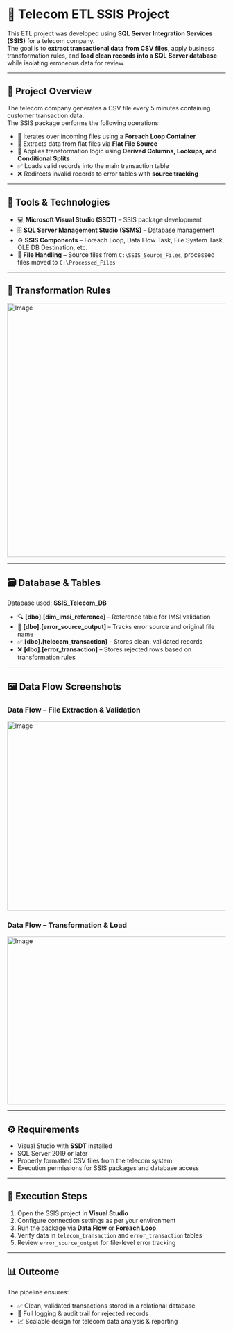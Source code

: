 # 📡 Telecom ETL SSIS Project

This ETL project was developed using **SQL Server Integration Services (SSIS)** for a telecom company.  
The goal is to **extract transactional data from CSV files**, apply business transformation rules, and **load clean records into a SQL Server database** while isolating erroneous data for review.

---

## 🎯 Project Overview
The telecom company generates a CSV file every 5 minutes containing customer transaction data.  
The SSIS package performs the following operations:

- 🔄 Iterates over incoming files using a **Foreach Loop Container**  
- 📂 Extracts data from flat files via **Flat File Source**  
- 🧹 Applies transformation logic using **Derived Columns, Lookups, and Conditional Splits**  
- ✅ Loads valid records into the main transaction table  
- ❌ Redirects invalid records to error tables with **source tracking**  

---

## 🧰 Tools & Technologies
- 💻 **Microsoft Visual Studio (SSDT)** – SSIS package development  
- 🗄️ **SQL Server Management Studio (SSMS)** – Database management  
- ⚙️ **SSIS Components** – Foreach Loop, Data Flow Task, File System Task, OLE DB Destination, etc.  
- 📑 **File Handling** – Source files from `C:\SSIS_Source_Files`, processed files moved to `C:\Processed_Files`  

---


## 🧪 Transformation Rules
<img width="905" height="585" alt="Image" src="https://github.com/user-attachments/assets/ae4f504a-6b6d-40e8-a624-ff5df159d4bc" />

---

## 🗃️ Database & Tables
Database used: **SSIS_Telecom_DB**

- 🔍 **[dbo].[dim_imsi_reference]** – Reference table for IMSI validation  
- 📄 **[dbo].[error_source_output]** – Tracks error source and original file name  
- ✅ **[dbo].[telecom_transaction]** – Stores clean, validated records  
- ❌ **[dbo].[error_transaction]** – Stores rejected rows based on transformation rules  

---

## 🖼️ Data Flow Screenshots

### Data Flow – File Extraction & Validation
<img width="1016" height="437" alt="Image" src="https://github.com/user-attachments/assets/ffcc3efc-9bf0-4070-b433-774fc635b14a" />

### Data Flow – Transformation & Load
<img width="972" height="387" alt="Image" src="https://github.com/user-attachments/assets/ebff865f-edf3-4adb-91b9-160b8cf0c6db" />

---

## ⚙️ Requirements
- Visual Studio with **SSDT** installed  
- SQL Server 2019 or later  
- Properly formatted CSV files from the telecom system  
- Execution permissions for SSIS packages and database access  

---

## 🚀 Execution Steps
1. Open the SSIS project in **Visual Studio**  
2. Configure connection settings as per your environment  
3. Run the package via **Data Flow** or **Foreach Loop**  
4. Verify data in `telecom_transaction` and `error_transaction` tables  
5. Review `error_source_output` for file-level error tracking  

---

## 📊 Outcome
The pipeline ensures:  
- ✅ Clean, validated transactions stored in a relational database  
- 🚨 Full logging & audit trail for rejected records  
- 📈 Scalable design for telecom data analysis & reporting  

